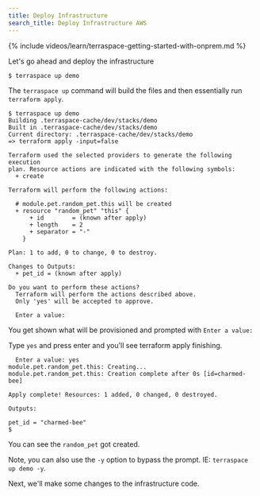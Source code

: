 ```yaml
---
title: Deploy Infrastructure
search_title: Deploy Infrastructure AWS
---
```


{% include videos/learn/terraspace-getting-started-with-onprem.md %}

Let's go ahead and deploy the infrastructure

    $ terraspace up demo

The `terraspace up` command will build the files and then essentially run `terraform apply`.

    $ terraspace up demo
    Building .terraspace-cache/dev/stacks/demo
    Built in .terraspace-cache/dev/stacks/demo
    Current directory: .terraspace-cache/dev/stacks/demo
    => terraform apply -input=false

    Terraform used the selected providers to generate the following execution
    plan. Resource actions are indicated with the following symbols:
      + create

    Terraform will perform the following actions:

      # module.pet.random_pet.this will be created
      + resource "random_pet" "this" {
          + id        = (known after apply)
          + length    = 2
          + separator = "-"
        }

    Plan: 1 to add, 0 to change, 0 to destroy.

    Changes to Outputs:
      + pet_id = (known after apply)

    Do you want to perform these actions?
      Terraform will perform the actions described above.
      Only 'yes' will be accepted to approve.

      Enter a value:

You get shown what will be provisioned and prompted with `Enter a value:`

Type `yes` and press enter and you'll see terraform apply finishing.

      Enter a value: yes
    module.pet.random_pet.this: Creating...
    module.pet.random_pet.this: Creation complete after 0s [id=charmed-bee]

    Apply complete! Resources: 1 added, 0 changed, 0 destroyed.

    Outputs:

    pet_id = "charmed-bee"
    $

You can see the `random_pet` got created.

Note, you can also use the `-y` option to bypass the prompt. IE: `terraspace up demo -y`.

Next, we'll make some changes to the infrastructure code.
